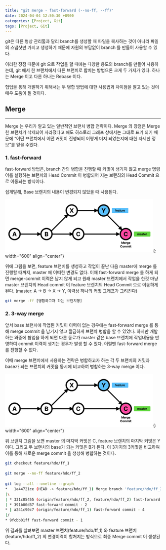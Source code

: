 ```yaml
---
title: "git merge - fast-forward (--no-ff, --ff)"
date: 2024-04-04 12:50:30 +0900
categories: [Project, Git]
tags: [Project, Git]
---
```


git은 다른 형상 관리툴과 달리 branch를 생성할 때 파일을 복사하는 것이 아니라 파일의 스냅샷만 가지고 생성하기 때문에 자원의 부담없이 branch 를 만들어 사용할 수 있다.

이러한 장점 때문에 git 으로 작업을 할 때에는 다양한 용도의 branch를 만들어 사용하는데, git 에서 한 브랜치에서 다른 브랜치로 합치는 방법으론 크게 두 가지가 있다. 하나는 Merge 이고 다른 하나는 Rebase 이다.

협업을 통해 개발하기 위해서는 두 병합 방법에 대한 사용법과 차이점을 알고 있는 것이 매우 도움이 될 것이다.

## Merge

---

Merge 는 우리가 알고 있는 일반적인 브랜치 병합 전략이다. Merge 의 장점은 Merge 한 브랜치가 삭제되어 사라졌다고 해도 히스토리 그래프 상에서는 그대로 표기 되기 때문에 “어떤 브랜치에서 어떤 커밋이 진행되어 어떻게 머지 되었는지에 대한 자세한 정보”를 얻을 수있다.

### 1. fast-forward

fast-forward 방법은, branch 간의 병합을 진행할 때 커밋이 생기지 않고 merge 명령어를 실행하는 브랜치의 Head Commit 이 병합되어 지는 브랜츼의 Head Commit 으로 이동되는 방식이다.

쉽게말해, Base 브랜치의 내용이 변경되지 않았을 때 사용된다.

![git_branch_1.png](/assets/img/post_img/project/git/git_merge_2.png){: width="600" align="center"}

위에 그림을 보면, feature 브랜치를 생성하고 작업이 끝난 다음 master에 merge 를 진행할 때까지, master 에 어떠한 변경도 없다. 이때 fast-forward merge 를 하게 되면 merge-commit 이력은 남지 않게 되고 원래 master 브랜치에서 작업을 한것 마냥 master 브랜치의 Head commit 이 feature 브랜치의 Head Commit 으로 이동하게 된다. (master: A → B → X → Y, 이력상 하나의 커밋 그래프가 그려진다)

```bash
git merge -ff [병합하고자 하는 브랜치명]
```

### 2. 3-way merge

앞서 base 브랜치에 작업된 커밋이 이력이 없는 경우에는 fast-forward merge 를 통해 merge commit 을 남기지 않고 깔금하게 브랜치 병합을 할 수 있었다. 하지만 개발하는 와중에 협업을 하게 되면 다른 동료가 master 같은 base 브랜치에 작업내용을 반영하여 commit 이력이 생기는 경우가 발생 할 수 있다. 이럴땐 fast-forward merge 를 진행할 수 없다.

이때 merge 브랜치에서 사용하는 전략은 병합하고자 하는 각 두 브랜치의 커밋과 base가 되는 브랜치의 커밋을 동시에 비교하여 병합하는 3-way merge 이다.

![git_merge_2.png](/assets/img/post_img/project/git/git_merge_2.png){: width="600" align="center"}

위 브랜치 그림을 보면 master 의 마지막 커밋은 C, feature 브랜치의 마지막 커밋은 Y 이다. 그리고 두 브랜치의 base가 되는 커밋은 B가 된다. 이 3가지의 3커밋을 비교하여 이를 통해 새로운 merge commit 을 생성해 병합하는 것이다.

```bash
git checkout feature/hdo/ff_1

git merge --no-ff feature/hdo/ff_2

git log --all --oneline --graph
*   1a44721ce (HEAD -> feature/hdo/ff_1) Merge branch 'feature/hdo/ff_2' into feature/hdo/ff_1
|\
| * 331c05455 (origin/feature/hdo/ff_2, feature/hdo/ff_2) fast-forward commit - 3
| * 391b00d37 fast-forward commit - 2
* | a241c90c7 (origin/feature/hdo/ff_1) fast-forward commit - 4
|/
* 9fcbb01ff fast-forward commit - 1
```

위 결과를 살펴보면 master 브랜치(feature/hdo/ff_1) 와 feature 브랜치(feature/hdo/ff_2) 의 변경이력이 합쳐지는 방식으로 최종 Merge commit 이 생성된다.
